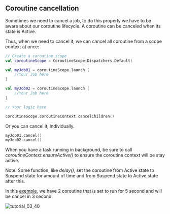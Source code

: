 ## Coroutine cancellation

Sometimes we need to cancel a job, to do this properly we have to be aware about
our coroutine lifecycle. A coroutine can be canceled when its state is Active.

Thus, when we need to cancel it, we can cancel all coroutine from a scope context at once:
```kotlin
// Create a coroutine scope
val coroutineScope = CoroutineScope(Dispatchers.Default)

val myJob01 = coroutineScope.launch {
    //Your Job here
}

val myJob02 = coroutineScope.launch {
    //Your Job here
}

// Your logic here

coroutineScope.coroutineContext.cancelChildren()
```
Or you can cancel it, individually.
```kotlin
myJob01.cancel()
myJob02.cancel()
```

When you have a task running in background, be sure to call *coroutineContext.ensureActive()* to ensure the coroutine 
context will be stay active.

Note: Some function, like *delay()*, set the coroutine from Active state to Suspend state for amount of time and from
Suspend state to Active state after this.

In this [exemple](https://github.com/VoidHash/kotlin-coroutines/blob/master/src/main/kotlin/tutorial_3/Main3.kt), we have 2 coroutine that is set to run for 5 second and will be cancel in 3 second.

![tutorial_03_40](https://github.com/VoidHash/kotlin-coroutines/assets/8929413/5a6cdde7-320a-4df3-b4e9-a28534f9a636)
